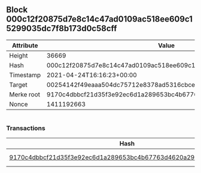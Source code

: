 ## Block 000c12f20875d7e8c14c47ad0109ac518ee609c15299035dc7f8b173d0c58cff

Attribute | Value
--- | ---
Height | 36669
Hash | 000c12f20875d7e8c14c47ad0109ac518ee609c15299035dc7f8b173d0c58cff
Timestamp | 2021-04-24T16:16:23+00:00
Target | 00254142f49eaaa504dc75712e8378ad5316cbcead634704b3734b6271167cc4
Merke root | 9170c4dbbcf21d35f3e92ec6d1a289653bc4b67763d4620a29a7f0e8cba7d851
Nonce | 1411192663

```

```

### Transactions

Hash | Amount
--- | ---
[9170c4dbbcf21d35f3e92ec6d1a289653bc4b67763d4620a29a7f0e8cba7d851](9170c4dbbcf21d35f3e92ec6d1a289653bc4b67763d4620a29a7f0e8cba7d851.md) | 10.00000000 SKEPTI 
